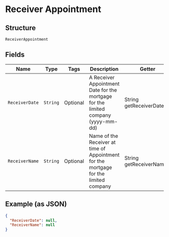 
# Receiver Appointment

## Structure

`ReceiverAppointment`

## Fields

| Name | Type | Tags | Description | Getter | Setter |
|  --- | --- | --- | --- | --- | --- |
| `ReceiverDate` | `String` | Optional | A Receiver Appointment Date for the mortgage for the limited company (yyyy-mm-dd) | String getReceiverDate() | setReceiverDate(String receiverDate) |
| `ReceiverName` | `String` | Optional | Name of the Receiver at time of Appointment for the mortgage for the limited company | String getReceiverName() | setReceiverName(String receiverName) |

## Example (as JSON)

```json
{
  "ReceiverDate": null,
  "ReceiverName": null
}
```


